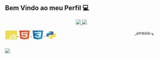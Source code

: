 ## Bem Vindo ao meu Perfil 💻

<div align="center">
  <a href="https://github.com/errexis">
  <img height="180em" src="https://github-readme-stats.vercel.app/api?username=errexis&show_icons=true&theme=dark&include_all_commits=true&count_private=true"/>
  <img height="120em" src="https://github-readme-stats.vercel.app/api/top-langs/?username=errexis&layout=compact&langs_count=7&theme=dark"/>
</div>
<div style="display: inline_block"><br>
  <img align="center" alt="errexis-Js" height="30" width="40" src="https://raw.githubusercontent.com/devicons/devicon/master/icons/javascript/javascript-plain.svg">
  <img align="center" alt="errexis-HTML" height="30" width="40" src="https://raw.githubusercontent.com/devicons/devicon/master/icons/html5/html5-original.svg">
  <img align="center" alt="errexis-CSS" height="30" width="40" src="https://raw.githubusercontent.com/devicons/devicon/master/icons/css3/css3-original.svg">
  <img align="center" alt="errexis-Python" height="30" width="40" src="https://raw.githubusercontent.com/devicons/devicon/master/icons/python/python-original.svg">
  <img align="right" alt="errexis-pic" height="150" style="border-radius:50px;" src="https://i.pinimg.com/originals/9e/86/ac/9e86ac95218707bedeae3ac54b9f4bc8.jpg">
</div>

##

<div>
 <a href="https://instagram.com/velloso_rafa" target="_blank"><img src="https://img.shields.io/badge/-Instagram-%23E4405F?style=for-the-badge&logo=instagram&logoColor=white" target="_blank"></a>
  </div>
